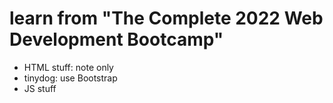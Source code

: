 # learn from "The Complete 2022 Web Development Bootcamp"
- HTML stuff: note only
- tinydog: use Bootstrap 
- JS stuff
